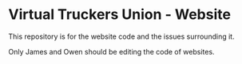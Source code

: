 # Virtual Truckers Union - Website

This repository is for the website code and the issues surrounding it. 

Only James and Owen should be editing the code of websites.
